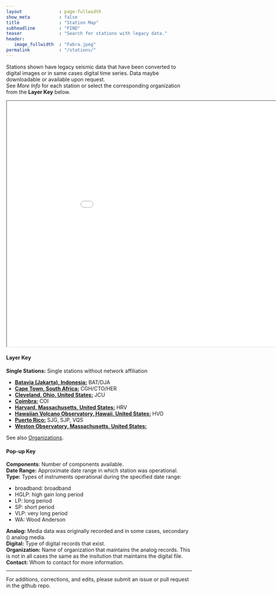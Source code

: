 ```yaml
---
layout              : page-fullwidth
show_meta           : false
title               : "Station Map"
subheadline         : "FIND"
teaser              : "Search for stations with legacy data."
header:
   image_fullwidth  : "Fabra.jpeg"
permalink           : "/stations/"
---
```


Stations shown have legacy seismic data that have been converted to digital images or in same cases digital time series. Data maybe downloadable or available upon request.  
See *More Info* for each station or select the corresponding organization from the **Layer Key** below.

<iframe src="../pages/maps/station_map.html" width="1000px" height="666px"></iframe>

#### Layer Key
<!---
* Canberra, Australia: CAN
--->
**Single Stations:** Single stations without network affiliation
* [**Batavia (Jakarta), Indonesia:**](../stations/batavia) BAT/DJA
* [**Cape Town, South Africa:**](../stations/capetown) CGH/CTO/HER
* [**Cleveland, Ohio, United States:**](../stations/ohio) JCU
* [**Coimbra:**](../stations/coimbra) COI
* [**Harvard, Massachusetts, United States:**](../stations/harvard) HRV
* [**Hawaiian Volcano Observatory, Hawaii, United States:**](../stations/hawaii) HVO
* [**Puerto Rico:**](../stations/puerto_rico) SJG, SJP, VQS
* [**Weston Observatory, Massachusetts, United States:**](../stations/weston)  

See also [Organizations](../organizations).

#### Pop-up Key

**Components**: Number of components available.
<br>
**Date Range:** Approximate date range in which station was operational.
<br>
**Type:** Types of instruments operational during the specified date range:
  * broadband: broadband
  * HGLP: high gain long period
  * LP: long period
  * SP: short period
  * VLP: very long period
  * WA: Wood Anderson

**Analog:**  Media data was originally recorded and in some cases, secondary () analog media.
<br>
**Digital:** Type of digital records that exist.
<br>
**Organization:** Name of organization that maintains the analog records. This is not in all cases the same as the insitution that maintains the digital file.
<br>
**Contact:** Whom to contact for more information.

---

For additions, corrections, and edits, please submit an issue or pull request in the github repo.
